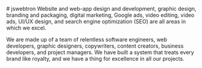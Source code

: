 
#   j s w e b t r o n 
 
 
Website and web-app design and development, graphic design, branding and packaging, digital marketing, Google ads, video editing, video ads, UI/UX design, and search engine optimization (SEO) are all areas in which we excel.

We are made up of a team of relentless software engineers, web developers, graphic designers, copywriters, content creators, business developers, and project managers. We have built a system that treats every brand like royalty, and we have a thing for excellence in all our projects.
